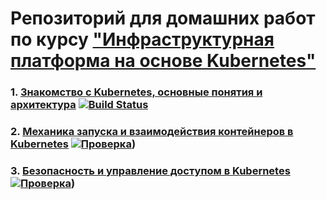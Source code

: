# Репозиторий для домашних работ по курсу ["Инфраструктурная платформа на основе Kubernetes"](https://otus.ru/lessons/infrastrukturnaya-platforma-na-osnove-kubernetes/)



### 1. [Знакомство с Kubernetes, основные понятия и архитектура](kubernetes-intro/README.md) [![Build Status](https://travis-ci.com/otus-kuber-2020-07/vasiliev-alexey_platform.svg?branch=kubernetes-intro)](https://travis-ci.com/otus-kuber-2020-07/vasiliev-alexey_platform)

### 2. [Механика запуска и взаимодействия контейнеров в Kubernetes](kubernetes-controllers/README.md) [![Проверка](https://travis-ci.com/otus-kuber-2020-07/vasiliev-alexey_platform.svg?branch=kubernetes-controllers)](https://travis-ci.com/otus-kuber-2020-07/vasiliev-alexey_platform))

### 3. [Безопасность и управление доступом в Kubernetes](kubernetes-security/README.md) [![Проверка](https://travis-ci.com/otus-kuber-2020-07/vasiliev-alexey_platform.svg?branch=kubernetes-security)](https://travis-ci.com/otus-kuber-2020-07/vasiliev-alexey_platform))